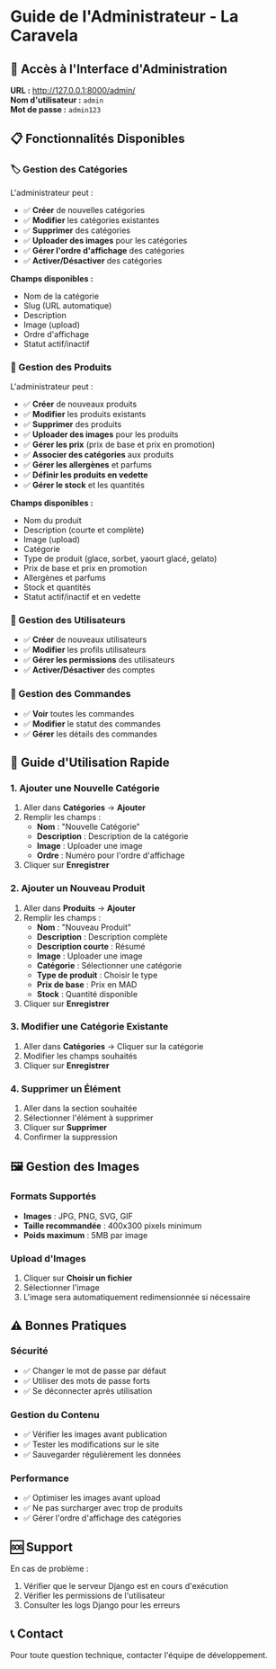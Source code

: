 # Guide de l'Administrateur - La Caravela

## 🔐 Accès à l'Interface d'Administration

**URL :** http://127.0.0.1:8000/admin/  
**Nom d'utilisateur :** `admin`  
**Mot de passe :** `admin123`

## 📋 Fonctionnalités Disponibles

### 🏷️ Gestion des Catégories

L'administrateur peut :

- ✅ **Créer** de nouvelles catégories
- ✅ **Modifier** les catégories existantes
- ✅ **Supprimer** des catégories
- ✅ **Uploader des images** pour les catégories
- ✅ **Gérer l'ordre d'affichage** des catégories
- ✅ **Activer/Désactiver** des catégories

**Champs disponibles :**
- Nom de la catégorie
- Slug (URL automatique)
- Description
- Image (upload)
- Ordre d'affichage
- Statut actif/inactif

### 🍦 Gestion des Produits

L'administrateur peut :

- ✅ **Créer** de nouveaux produits
- ✅ **Modifier** les produits existants
- ✅ **Supprimer** des produits
- ✅ **Uploader des images** pour les produits
- ✅ **Gérer les prix** (prix de base et prix en promotion)
- ✅ **Associer des catégories** aux produits
- ✅ **Gérer les allergènes** et parfums
- ✅ **Définir les produits en vedette**
- ✅ **Gérer le stock** et les quantités

**Champs disponibles :**
- Nom du produit
- Description (courte et complète)
- Image (upload)
- Catégorie
- Type de produit (glace, sorbet, yaourt glacé, gelato)
- Prix de base et prix en promotion
- Allergènes et parfums
- Stock et quantités
- Statut actif/inactif et en vedette

### 👥 Gestion des Utilisateurs

- ✅ **Créer** de nouveaux utilisateurs
- ✅ **Modifier** les profils utilisateurs
- ✅ **Gérer les permissions** des utilisateurs
- ✅ **Activer/Désactiver** des comptes

### 🛒 Gestion des Commandes

- ✅ **Voir** toutes les commandes
- ✅ **Modifier** le statut des commandes
- ✅ **Gérer** les détails des commandes

## 🎯 Guide d'Utilisation Rapide

### 1. Ajouter une Nouvelle Catégorie

1. Aller dans **Catégories** → **Ajouter**
2. Remplir les champs :
   - **Nom** : "Nouvelle Catégorie"
   - **Description** : Description de la catégorie
   - **Image** : Uploader une image
   - **Ordre** : Numéro pour l'ordre d'affichage
3. Cliquer sur **Enregistrer**

### 2. Ajouter un Nouveau Produit

1. Aller dans **Produits** → **Ajouter**
2. Remplir les champs :
   - **Nom** : "Nouveau Produit"
   - **Description** : Description complète
   - **Description courte** : Résumé
   - **Image** : Uploader une image
   - **Catégorie** : Sélectionner une catégorie
   - **Type de produit** : Choisir le type
   - **Prix de base** : Prix en MAD
   - **Stock** : Quantité disponible
3. Cliquer sur **Enregistrer**

### 3. Modifier une Catégorie Existante

1. Aller dans **Catégories** → Cliquer sur la catégorie
2. Modifier les champs souhaités
3. Cliquer sur **Enregistrer**

### 4. Supprimer un Élément

1. Aller dans la section souhaitée
2. Sélectionner l'élément à supprimer
3. Cliquer sur **Supprimer**
4. Confirmer la suppression

## 🖼️ Gestion des Images

### Formats Supportés
- **Images** : JPG, PNG, SVG, GIF
- **Taille recommandée** : 400x300 pixels minimum
- **Poids maximum** : 5MB par image

### Upload d'Images
1. Cliquer sur **Choisir un fichier**
2. Sélectionner l'image
3. L'image sera automatiquement redimensionnée si nécessaire

## ⚠️ Bonnes Pratiques

### Sécurité
- ✅ Changer le mot de passe par défaut
- ✅ Utiliser des mots de passe forts
- ✅ Se déconnecter après utilisation

### Gestion du Contenu
- ✅ Vérifier les images avant publication
- ✅ Tester les modifications sur le site
- ✅ Sauvegarder régulièrement les données

### Performance
- ✅ Optimiser les images avant upload
- ✅ Ne pas surcharger avec trop de produits
- ✅ Gérer l'ordre d'affichage des catégories

## 🆘 Support

En cas de problème :
1. Vérifier que le serveur Django est en cours d'exécution
2. Vérifier les permissions de l'utilisateur
3. Consulter les logs Django pour les erreurs

## 📞 Contact

Pour toute question technique, contacter l'équipe de développement.

